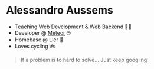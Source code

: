 # Alessandro Aussems

- Teaching Web Development & Web Backend :man_teacher:
- Developer @ [Meteor](https://meteor.be) :nerd_face:
- Homebase @ Lier :sheep:
- Loves cycling :bike:

> If a problem is to hard to solve... Just keep googling!
